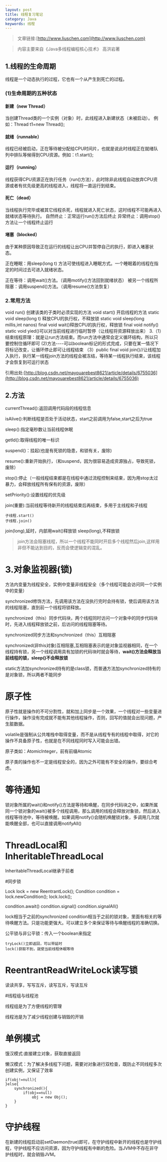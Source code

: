 ```yaml
---
layout: post
title: 线程复习笔记
category: Java
keywords: 线程
---
```


>文章链接:[http://www.liuschen.com](http://www.liuschen.com)

>内容主要来自《Java多线程编程核心技术》 高洪岩著

## 1.线程的生命周期

线程是一个动态执行的过程，它也有一个从产生到死亡的过程。

### (1)生命周期的五种状态

   
#### 新建（new Thread）

当创建Thread类的一个实例（对象）时，此线程进入新建状态（未被启动）。
例如：Thread  t1=new Thread();

#### 就绪（runnable）

线程已经被启动，正在等待被分配给CPU时间片，也就是说此时线程正在就绪队列中排队等候得到CPU资源。例如：t1.start();

#### 运行（running）

线程获得CPU资源正在执行任务（run()方法），此时除非此线程自动放弃CPU资源或者有优先级更高的线程进入，线程将一直运行到结束。

#### 死亡（dead）

当线程执行完毕或被其它线程杀死，线程就进入死亡状态，这时线程不可能再进入就绪状态等待执行。
自然终止：正常运行run()方法后终止
异常终止：调用stop()方法让一个线程终止运行


#### 堵塞（blocked）

由于某种原因导致正在运行的线程让出CPU并暂停自己的执行，即进入堵塞状态。

正在睡眠：用sleep(long t) 方法可使线程进入睡眠方式。一个睡眠着的线程在指定的时间过去可进入就绪状态。

正在等待：调用wait()方法。（调用motify()方法回到就绪状态）
被另一个线程所阻塞：调用suspend()方法。（调用resume()方法恢复）

### 2.常用方法
void run()   创建该类的子类时必须实现的方法
void start() 开启线程的方法
static void sleep(long t) 释放CPU的执行权，不释放锁
static void sleep(long millis,int nanos)
final void wait()释放CPU的执行权，释放锁
final void notify()
static void yied()可以对当前线程进行临时暂停（让线程将资源释放出来）
3.（1）结束线程原理：就是让run方法结束。而run方法中通常会定义循环结构，所以只要控制住循环即可
(2)方法----可以boolean标记的形式完成，只要在某一情况下将标记改变，让循环停止即可让线程结束
（3）public final void join()//让线程加入执行，执行某一线程join方法的线程会被冻结，等待某一线程执行结束，该线程才会恢复到可运行状态

引用出处:[http://blog.csdn.net/mayouarebest8621/article/details/6755036](http://blog.csdn.net/mayouarebest8621/article/details/6755036)


## 2.方法

currentThread():返回调用代码段的线程信息

isAlive():判断线程是否处于活动状态，start之前调用为false,start之后为true

sleep():指定毫秒数让当前线程休眠

getId():取得线程的唯一标识

suspend()：挂起(也是有死锁的隐患，和锁有关，废除)

resume():重新开始执行，（和suspend，因为很容易造成资源独占，导致死锁，废除）

stop():停止（一般线程结束都是在线程中通过流程控制来结束，因为用stop太过暴力，会释放线程所有保有的资源，废除）

setPriority():设置线程的优先级

join(重要):当前线程等待新开的线程结束后再结束，多用于主线程和子线程
	
	子线程.start()
	子线程.join()

join(long),延时，内部用wait()释放锁
sleep(long),不释放锁

>join方法会阻塞线程，所以一个线程不能同时开启多个线程然后join,这样用非但不能达到目的，反而会使逻辑变的混乱。

# 3.对象监视器(锁)

方法内变量为线程安全，实例中变量非线程安全（多个线程可能会访问同一个实例中的变量）

synchronized修饰方法，先调用该方法在没执行完时会持有锁，使后调用该方法的线程阻塞，直到前一个线程将锁释放。

synchronized（this）同步代码块，两个线程同时访问一个对象中的同步代码块时，先进入线程释放锁之前，后访问的线程阻塞等待。

synchronized同步方法和synchronized（this）互相阻塞

synchronized(非this对象)互相阻塞,互相阻塞表示的是对象监视器相同，在一个线程持有锁，另一个线程调用具有加锁的代码块时就会等待，**wait()方法会释放当前线程的锁，sleep()不会释放锁**

static方法加synchronized持有的是class锁，而普通方法加synchronized持有的是对象锁，所以两者不能同步

# 原子性

原子性就是操作的不可分割性，就和加上同步是一个效果，一个线程对一些变量进行操作，操作没有完成就不能有其他线程操作，否则，回写的值就会出现问题，产生脏数据。

volatile是强制从公共堆栈中取得变量，而不是从线程专有的线程中取得，对它的操作不具备原子性，也就是在不同线程同时写入可能会出错。

原子类如：AtomicInteger，前有前缀Atomic

原子类的操作也不一定是线程安全的，因为之外可能有不安全的操作，要综合考虑。

# 等待通知

锁对象所属的wait()和notify()方法是等待和唤醒，在同步代码块之中，如果所属同一个锁对象的wait()被多个线程调用，那么调用的线程会释放对象锁，然后进入线程等待池中，等待被唤醒。如果调用notify()会随机唤醒锁对象，多调用几次就能唤醒全部，也可以直接调用notifyAll()

# ThreadLocal和InheritableThreadLocal

InheritableThreadLocal继承于前者

#同步锁

Lock lock = new ReentrantLock();
Condition condition = lock.newCondition();
lock.lock();

condition.await()
condition.signal()
condition.signalAll()

lock相当于之前的synchronized
condition相当于之前的锁对象，里面有相关的等待唤醒方法。只是功能更强大。可以建立多个来保证等待与唤醒线程的准确切换。

公平锁与非公平锁：传入一个boolean来指定

	tryLock()立即返回，可以带延时
	lock()获取不到，就使当前线程休眠等待

# ReentrantReadWriteLock读写锁

读读共享，写写互斥，读写互斥，写读互斥

#线程组与线程池

线程组是为了方便线程的管理

线程池是为了减少线程创建与销毁的开销

# 单例模式

饿汉模式:直接建立对象，获取直接返回

懒汉模式：为了解决多线程下问题，需要对对象进行双检查，既防止不同线程多次创建实例，又保证了效率

	if(obj!=null){
	}else{
		synchronized(){
			if(obj==null)
				obj = new Obj();
		}
	}

# 守护线程

在新建的线程启动前setDaemon(true)即可，在守护线程中新开的线程也是守护线程，守护线程不应访问资源，因为守护线程有中断的危险。当JVM中不存在非守护线程时，就会销毁JVM。

















